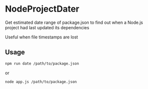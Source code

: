 # NodeProjectDater
Get estimated date range of package.json to find out when a Node.js project had last updated its dependencies  

Useful when file timestamps are lost

## Usage
```bash
npm run date /path/to/package.json
```
or
```bash
node app.js /path/to/package.json
```